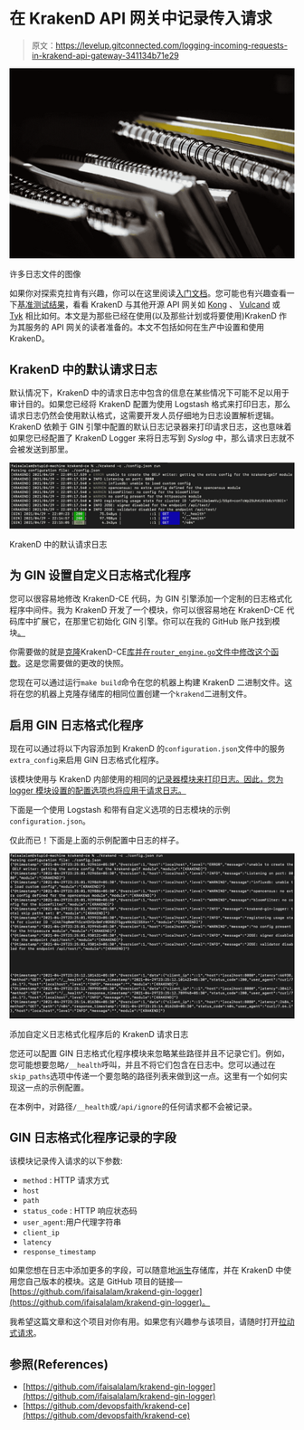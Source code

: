 # 在 KrakenD API 网关中记录传入请求

> 原文：<https://levelup.gitconnected.com/logging-incoming-requests-in-krakend-api-gateway-341134b71e29>

![](img/93eacac5ba9c8a6ab28db1284125df20.png)

许多日志文件的图像

如果你对探索克拉肯有兴趣，你可以在这里阅读[入门文档](https://www.krakend.io/docs/overview/introduction/)。您可能也有兴趣查看一下[基准测试结果](https://www.krakend.io/docs/benchmarks/api-gateway-benchmark/)，看看 KrakenD 与其他开源 API 网关如 [Kong](https://konghq.com/) 、 [Vulcand](https://vulcand.github.io/) 或 [Tyk](https://tyk.io/) 相比如何。本文是为那些已经在使用(以及那些计划或将要使用)KrakenD 作为其服务的 API 网关的读者准备的。本文不包括如何在生产中设置和使用 KrakenD。

## KrakenD 中的默认请求日志

默认情况下，KrakenD 中的请求日志中包含的信息在某些情况下可能不足以用于审计目的。如果您已经将 KrakenD 配置为使用 Logstash 格式来打印日志，那么请求日志仍然会使用默认格式，这需要开发人员仔细地为日志设置解析逻辑。KrakenD 依赖于 GIN 引擎中配置的默认日志记录器来打印请求日志，这也意味着如果您已经配置了 KrakenD Logger 来将日志写到 *Syslog* 中，那么请求日志就不会被发送到那里。

![](img/fbd29cf531b1c2a7041968583ffb3323.png)

KrakenD 中的默认请求日志

## 为 GIN 设置自定义日志格式化程序

您可以很容易地修改 KrakenD-CE 代码，为 GIN 引擎添加一个定制的日志格式化程序中间件。我为 KrakenD 开发了一个模块，你可以很容易地在 KrakenD-CE 代码库中扩展它，在那里它初始化 GIN 引擎。你可以在我的 GitHub 账户找到模块[。](https://github.com/ifaisalalam/krakend-gin-logger)

你需要做的就是[克隆](https://github.com/git-guides/git-clone)KrakenD-CE[库并在`router_engine.go`文件中修改](https://github.com/devopsfaith/krakend-ce)[这个函数](https://github.com/devopsfaith/krakend-ce/blob/f77ed77b24c8dba6f45dfb8ff14fb21ee7348d9a/router_engine.go#L15)。这是您需要做的更改的快照。

您现在可以通过运行`make build`命令在您的机器上构建 KrakenD 二进制文件。这将在您的机器上克隆存储库的相同位置创建一个`krakend`二进制文件。

## **启用 GIN 日志格式化程序**

现在可以通过将以下内容添加到 KrakenD 的`configuration.json`文件中的服务`extra_config`来启用 GIN 日志格式化程序。

该模块使用与 KrakenD 内部使用的相同的[记录器模块来打印日志。因此，您为 logger 模块设置的配置选项也将应用于请求日志。](https://github.com/devopsfaith/krakend-gologging)

下面是一个使用 Logstash 和带有自定义选项的日志模块的示例`configuration.json`。

仅此而已！下面是上面的示例配置中日志的样子。

![](img/f9021d72fbaf4d2f47c1afaaafb77bf5.png)

添加自定义日志格式化程序后的 KrakenD 请求日志

您还可以配置 GIN 日志格式化程序模块来忽略某些路径并且不记录它们。例如，您可能想要忽略`/__health`呼叫，并且不将它们包含在日志中。您可以通过在`skip_paths`选项中传递一个要忽略的路径列表来做到这一点。这里有一个如何实现这一点的示例配置。

在本例中，对路径`/__health`或`/api/ignore`的任何请求都不会被记录。

## GIN 日志格式化程序记录的字段

该模块记录传入请求的以下参数:

*   `method` : HTTP 请求方式
*   `host`
*   `path`
*   `status_code` : HTTP 响应状态码
*   `user_agent`:用户代理字符串
*   `client_ip`
*   `latency`
*   `response_timestamp`

如果您想在日志中添加更多的字段，可以随意地[派生](https://guides.github.com/activities/forking/)存储库，并在 KrakenD 中使用您自己版本的模块。这是 GitHub 项目的链接—[https://github.com/ifaisalalam/krakend-gin-logger](https://github.com/ifaisalalam/krakend-gin-logger)。

我希望这篇文章和这个项目对你有用。如果您有兴趣参与该项目，请随时打开[拉动式请求](https://docs.github.com/en/github/collaborating-with-issues-and-pull-requests/creating-a-pull-request)。

## 参照(References)

*   [https://github.com/ifaisalalam/krakend-gin-logger](https://github.com/ifaisalalam/krakend-gin-logger)
*   [https://github.com/devopsfaith/krakend-ce](https://github.com/devopsfaith/krakend-ce)